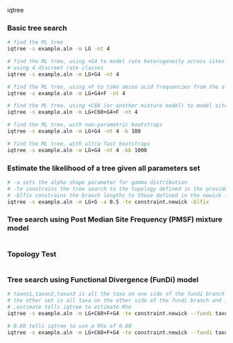 iqtree

### Basic tree search

```sh
# find the ML tree
iqtree -s example.aln -m LG -nt 4

# find the ML tree, using +G4 to model rate heterogeneity across sites
# using 4 discreet rate classes
iqtree -s example.aln -m LG+G4 -nt 4

# find the ML tree, using +F to take amino acid frequencies from the alignment
iqtree -s example.aln -m LG+G4+F -nt 4

# find the ML tree, using +C60 (or another mixture model) to model site classes
iqtree -s example.aln -m LG+C60+G4+F -nt 4

# find the ML tree, with non-parametric bootstraps
iqtree -s example.aln -m LG+G4 -nt 4 -b 100

# find the ML tree, with ultra-fast bootstraps
iqtree -s example.aln -m LG+G4 -nt 4 -bb 1000

```

### Estimate the likelihood of a tree given all parameters set
```sh
# -a sets the alpha shape parameter for gamma distribution
# -te constrains the tree search to the topology defined in the provided newick file
# -blfix constrains the branch lengths to those defined in the newick file
iqtree -s example.aln -m LG+G -a 0.5 -te constraint.newick -blfix
```

### Tree search using Post Median Site Frequency (PMSF) mixture model
```sh
```

### Topology Test
```sh
```

### Tree search using Functional Divergence (FunDi) model
```sh
# taxon1,taxon2,taxon3 is all the taxa on one side of the fundi branch
# the other set is all taxa on the other side of the fundi branch and is inferred
# ,estimate tells iqtree to estimate Rho
iqtree -s example.aln -m LG+C60+F+G4 -te constraint.newick --fundi taxon1,taxon2,taxon3,estimate

# 0.60 tells iqtree to use a Rho of 0.60
iqtree -s example.aln -m LG+C60+F+G4 -te constraint.newick --fundi taxon1,taxon2,taxon3,0.60
```

```sh
```

```sh
```

```sh
```

```sh
```

```sh
```
